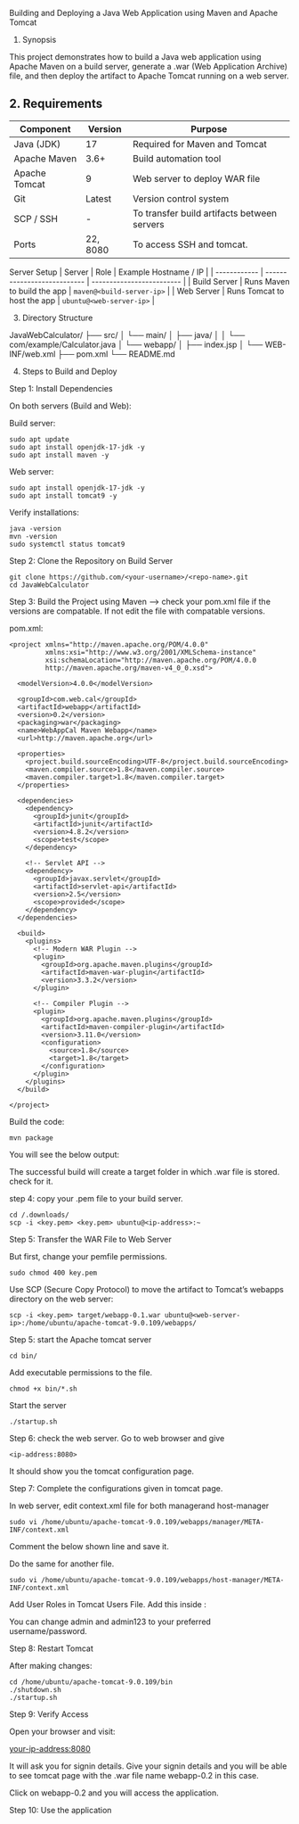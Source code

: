 Building and Deploying a Java Web Application using Maven and Apache Tomcat
1. Synopsis

This project demonstrates how to build a Java web application using Apache Maven on a build server, generate a .war (Web Application Archive) file, and then deploy the artifact to Apache Tomcat running on a web server.


## 2. Requirements

| Component     | Version      | Purpose                                     |
| ------------- | ------------ | ------------------------------------------- |
| Java (JDK)    | 17           | Required for Maven and Tomcat               |
| Apache Maven  | 3.6+         | Build automation tool                       |
| Apache Tomcat | 9            | Web server to deploy WAR file               |
| Git           | Latest       | Version control system                      |
| SCP / SSH     | -            | To transfer build artifacts between servers |
| Ports         | 22, 8080     | To access SSH and tomcat.                   |


Server Setup
| Server       | Role                        | Example Hostname / IP     |
| ------------ | --------------------------- | ------------------------- |
| Build Server | Runs Maven to build the app | `maven@<build-server-ip>` |
| Web Server   | Runs Tomcat to host the app | `ubuntu@<web-server-ip>`  |



3. Directory Structure

JavaWebCalculator/
├── src/
│   └── main/
│       ├── java/
│       │   └── com/example/Calculator.java
│       └── webapp/
│           ├── index.jsp
│           └── WEB-INF/web.xml
├── pom.xml
└── README.md


4. Steps to Build and Deploy

Step 1: Install Dependencies

On both servers (Build and Web):

Build server:
```
sudo apt update
sudo apt install openjdk-17-jdk -y
sudo apt install maven -y
```

Web server:
```
sudo apt install openjdk-17-jdk -y
sudo apt install tomcat9 -y
```



Verify installations:

```
java -version
mvn -version
sudo systemctl status tomcat9
```


Step 2: Clone the Repository on Build Server
```
git clone https://github.com/<your-username>/<repo-name>.git
cd JavaWebCalculator
```


Step 3: Build the Project using Maven
--> check your pom.xml file if the versions are compatable. If not edit the file with compatable versions.

pom.xml:
```
<project xmlns="http://maven.apache.org/POM/4.0.0"
         xmlns:xsi="http://www.w3.org/2001/XMLSchema-instance"
         xsi:schemaLocation="http://maven.apache.org/POM/4.0.0
         http://maven.apache.org/maven-v4_0_0.xsd">

  <modelVersion>4.0.0</modelVersion>

  <groupId>com.web.cal</groupId>
  <artifactId>webapp</artifactId>
  <version>0.2</version>
  <packaging>war</packaging>
  <name>WebAppCal Maven Webapp</name>
  <url>http://maven.apache.org</url>

  <properties>
    <project.build.sourceEncoding>UTF-8</project.build.sourceEncoding>
    <maven.compiler.source>1.8</maven.compiler.source>
    <maven.compiler.target>1.8</maven.compiler.target>
  </properties>

  <dependencies>
    <dependency>
      <groupId>junit</groupId>
      <artifactId>junit</artifactId>
      <version>4.8.2</version>
      <scope>test</scope>
    </dependency>

    <!-- Servlet API -->
    <dependency>
      <groupId>javax.servlet</groupId>
      <artifactId>servlet-api</artifactId>
      <version>2.5</version>
      <scope>provided</scope>
    </dependency>
  </dependencies>

  <build>
    <plugins>
      <!-- Modern WAR Plugin -->
      <plugin>
        <groupId>org.apache.maven.plugins</groupId>
        <artifactId>maven-war-plugin</artifactId>
        <version>3.3.2</version>
      </plugin>

      <!-- Compiler Plugin -->
      <plugin>
        <groupId>org.apache.maven.plugins</groupId>
        <artifactId>maven-compiler-plugin</artifactId>
        <version>3.11.0</version>
        <configuration>
          <source>1.8</source>
          <target>1.8</target>
        </configuration>
      </plugin>
    </plugins>
  </build>

</project>
```

Build the code:
```
mvn package
```

You will see the below output:


The successful build will create a target folder in which .war file is stored. check for it.

step 4: copy your .pem file to your build server.

```
cd /.downloads/
scp -i <key.pem> <key.pem> ubuntu@<ip-address>:~
```

Step 5: Transfer the WAR File to Web Server

But first, change your pemfile permissions.
```
sudo chmod 400 key.pem
```

Use SCP (Secure Copy Protocol) to move the artifact to Tomcat’s webapps directory on the web server:
```
scp -i <key.pem> target/webapp-0.1.war ubuntu@<web-server-ip>:/home/ubuntu/apache-tomcat-9.0.109/webapps/
```

Step 5: start the Apache tomcat server 
```
cd bin/
```
Add executable permissions to the file.

```
chmod +x bin/*.sh
```

Start the server
```
./startup.sh
```



Step 6: check the web server.
Go to web browser and give 
```
<ip-address:8080>
```
It should show you the tomcat configuration page.

Step 7: Complete the configurations given in tomcat page.

In web server, edit context.xml file for both managerand host-manager
```
sudo vi /home/ubuntu/apache-tomcat-9.0.109/webapps/manager/META-INF/context.xml
```
Comment the below shown line and save it.

Do the same for another file.
```
sudo vi /home/ubuntu/apache-tomcat-9.0.109/webapps/host-manager/META-INF/context.xml
```

Add User Roles in Tomcat Users File. 
Add this inside <tomcat-users>:
<role rolename="manager-gui"/>
<role rolename="manager-script"/>
<user username="admin" password="admin123" roles="manager-gui,manager-script"/>

You can change admin and admin123 to your preferred username/password.




Step 8: Restart Tomcat

After making changes:

```
cd /home/ubuntu/apache-tomcat-9.0.109/bin
./shutdown.sh
./startup.sh
```



Step 9: Verify Access

Open your browser and visit:

<your-ip-address:8080>

It will ask you for signin details. Give your signin details and you will be able to see tomcat page with the .war file name webapp-0.2 in this case.

Click on webapp-0.2 and you will access the application.

Step 10: Use the application

